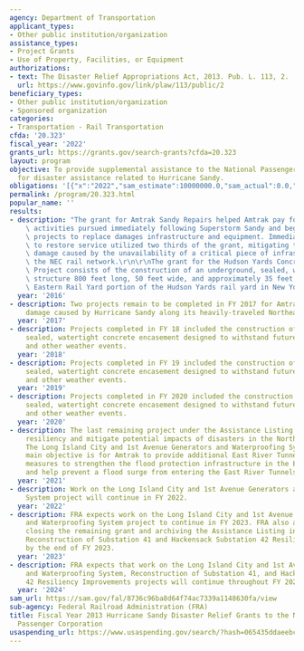 ```yaml
---
agency: Department of Transportation
applicant_types:
- Other public institution/organization
assistance_types:
- Project Grants
- Use of Property, Facilities, or Equipment
authorizations:
- text: The Disaster Relief Appropriations Act, 2013. Pub. L. 113, 2.
  url: https://www.govinfo.gov/link/plaw/113/public/2
beneficiary_types:
- Other public institution/organization
- Sponsored organization
categories:
- Transportation - Rail Transportation
cfda: '20.323'
fiscal_year: '2022'
grants_url: https://grants.gov/search-grants?cfda=20.323
layout: program
objective: To provide supplemental assistance to the National Passenger Railroad Corporation
  for disaster assistance related to Hurricane Sandy.
obligations: '[{"x":"2022","sam_estimate":10000000.0,"sam_actual":0.0,"usa_spending_actual":0.0},{"x":"2023","sam_estimate":31463785.0,"sam_actual":0.0,"usa_spending_actual":31463791.0},{"x":"2024","sam_estimate":0.0,"sam_actual":0.0,"usa_spending_actual":0.0}]'
permalink: /program/20.323.html
popular_name: ''
results:
- description: "The grant for Amtrak Sandy Repairs helped Amtrak pay for recovery\
    \ activities pursued immediately following Superstorm Sandy and begin to pursue\
    \ projects to replace damages infrastructure and equipment. Immediate repairs\
    \ to restore service utilized two thirds of the grant, mitigating the economic\
    \ damage caused by the unavailability of a critical piece of infrastructure along\
    \ the NEC rail network.\r\n\r\nThe grant for the Hudson Yards Concrete Encasement\
    \ Project consists of the construction of an underground, sealed, watertight rectangular\
    \ structure 800 feet long, 50 feet wide, and approximately 35 feet tall in the\
    \ Eastern Rail Yard portion of the Hudson Yards rail yard in New York City.\r\n"
  year: '2016'
- description: Two projects remain to be completed in FY 2017 for Amtrak to repair
    damage caused by Hurricane Sandy along its heavily-traveled Northeast Corridor.
  year: '2017'
- description: Projects completed in FY 18 included the construction of an underground,
    sealed, watertight concrete encasement designed to withstand future storm surge
    and other weather events.
  year: '2018'
- description: Projects completed in FY 19 included the construction of an underground,
    sealed, watertight concrete encasement designed to withstand future storm surge
    and other weather events.
  year: '2019'
- description: Projects completed in FY 2020 included the construction of an underground,
    sealed, watertight concrete encasement designed to withstand future storm surge
    and other weather events.
  year: '2020'
- description: The last remaining project under the Assistance Listing will improve
    resiliency and mitigate potential impacts of disasters in the Northeast Corridor.
    The Long Island City and 1st Avenue Generators and Waterproofing System project’s
    main objective is for Amtrak to provide additional East River Tunnels flood protection
    measures to strengthen the flood protection infrastructure in the East River Tunnels
    and help prevent a flood surge from entering the East River Tunnels.
  year: '2021'
- description: Work on the Long Island City and 1st Avenue Generators and Waterproofing
    System project will continue in FY 2022.
  year: '2022'
- description: FRA expects work on the Long Island City and 1st Avenue Generators
    and Waterproofing System project to continue in FY 2023. FRA also anticipates
    closing the remaining grant and archiving the Assistance Listing in FY 2023 obligating
    Reconstruction of Substation 41 and Hackensack Substation 42 Resiliency Improvements
    by the end of FY 2023.
  year: '2023'
- description: FRA expects that work on the Long Island City and 1st Avenue Generators
    and Waterproofing System, Reconstruction of Substation 41, and Hackensack Substation
    42 Resiliency Improvements projects will continue throughout FY 2024.
  year: '2024'
sam_url: https://sam.gov/fal/8736c96ba8d64f74ac7339a1148630fa/view
sub-agency: Federal Railroad Administration (FRA)
title: Fiscal Year 2013 Hurricane Sandy Disaster Relief Grants to the National Railroad
  Passenger Corporation
usaspending_url: https://www.usaspending.gov/search/?hash=065435ddaeebc9fac184a67b266f8906
---
```

